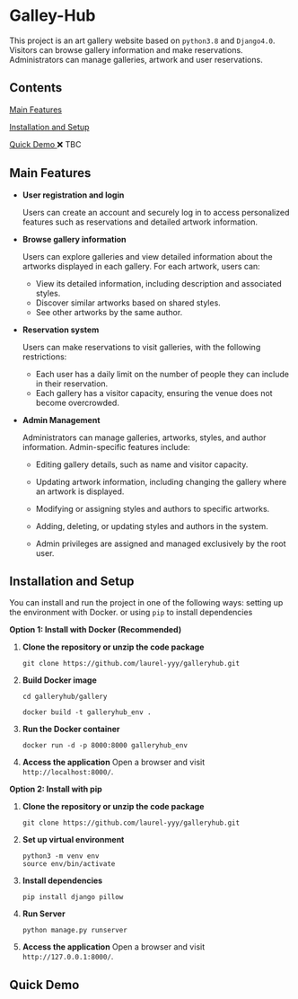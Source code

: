 # Galley-Hub

This project is an art gallery website based on `python3.8` and `Django4.0`. Visitors can browse gallery information and make reservations.  Administrators can manage galleries, artwork and user reservations.

## Contents

[Main Features](#main-features) 

[Installation and Setup](#installation-and-setup) 

[Quick Demo ](#quick-demo) ❌ TBC  



## Main Features

- **User registration and login**

  Users can create an account and securely log in to access personalized features such as reservations and detailed artwork information.

- **Browse gallery information**

  Users can explore galleries and view detailed information about the artworks displayed in each gallery. For each artwork, users can:

  - View its detailed information, including description and associated styles.
  - Discover similar artworks based on shared styles.
  - See other artworks by the same author.

- **Reservation system**

  Users can make reservations to visit galleries, with the following restrictions:

  - Each user has a daily limit on the number of people they can include in their reservation.
  - Each gallery has a visitor capacity, ensuring the venue does not become overcrowded.

- **Admin Management**

  Administrators can manage galleries, artworks, styles, and author information. Admin-specific features include:

  - Editing gallery details, such as name and visitor capacity.

  - Updating artwork information, including changing the gallery where an artwork is displayed.

  - Modifying or assigning styles and authors to specific artworks.

  - Adding, deleting, or updating styles and authors in the system.

  - Admin privileges are assigned and managed exclusively by the root user.



## Installation and Setup

You can install and run the project in one of the following ways: setting up the environment with Docker. or using `pip` to install dependencies

**Option 1: Install with Docker (Recommended)**

1. **Clone the repository or unzip the code package**

   ```
   git clone https://github.com/laurel-yyy/galleryhub.git
   ```

2. **Build Docker image** 

   ```
   cd galleryhub/gallery
   ```

   ```
   docker build -t galleryhub_env .
   ```

3. **Run the Docker container**

   ```
   docker run -d -p 8000:8000 galleryhub_env
   ```

4. **Access the application** Open a browser and visit `http://localhost:8000/`.



**Option 2: Install with pip**

1. **Clone the repository or unzip the code package**

   ```
   git clone https://github.com/laurel-yyy/galleryhub.git
   ```

2. **Set up virtual environment**

   ```
   python3 -m venv env
   source env/bin/activate
   ```

3. **Install dependencies**

   ```
   pip install django pillow
   ```

4. **Run Server**

   ```
   python manage.py runserver
   ```

5. **Access the application** Open a browser and visit `http://127.0.0.1:8000/`.



## Quick Demo









